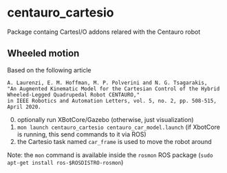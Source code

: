 # centauro_cartesio
Package containg CartesI/O addons relared with the Centauro robot

## Wheeled motion
Based on the following article
```
A. Laurenzi, E. M. Hoffman, M. P. Polverini and N. G. Tsagarakis, 
"An Augmented Kinematic Model for the Cartesian Control of the Hybrid Wheeled-Legged Quadrupedal Robot CENTAURO," 
in IEEE Robotics and Automation Letters, vol. 5, no. 2, pp. 508-515, April 2020.
```
0) optionally run XBotCore/Gazebo (otherwise, just visualization)
1) `mon launch centauro_cartesio centauro_car_model.launch` (if XbotCore is running, this send commands to it via ROS)
2) the Cartesio task named `car_frame` is used to move the robot around

Note: the `mon` command is available inside the `rosmon` ROS package (`sudo apt-get install ros-$ROSDISTRO-rosmon`)
